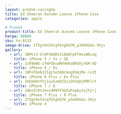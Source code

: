 ```yaml
---
layout: produk-casinghp
title: Ed Sheeran Autumn Leaves iPhone Case
categories: apple

# Produk
product-title: Ed Sheeran Autumn Leaves iPhone Case
harga: 90000
sku: hn-0133
image-drive: 1T5gt9n5XcqfbtghU7K_p34XDGdu-YHjs
gallery:
  - url: 1BMtz3-Gt4PS6GMz2i8mR7pFTHxiW6LUq
    title: iPhone 5 / 5s / SE
  - url: 1uT06WG-zfmFUbvaMX40kaBRdXjnEM-XQ
    title: iPhone 6 / 6s
  - url: 10PoTQeb1IIgLSeIAQCAng9SmjMv-rx3I
    title: iPhone 6 Plus / 6s Plus
  - url: 1bEb0dnfhj1uuSzmUZIxJZmVqDjKMhlrY
    title: iPhone 7 / 8
  - url: 18bxZrKt1hvz4M9YF5UZaFepbyJojhjrj
    title: iPhone 7 Plus / 8 Plus
  - url: 1T5gt9n5XcqfbtghU7K_p34XDGdu-YHjs
    title: iPhone X
---
```

